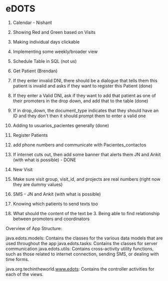 eDOTS
=====
1. Calendar - Nishant
  1. Showing Red and Green based on Visits
  2. Making individual days clickable
  3. Implementing some weekly/broader view
  4. Schedule Table in SQL (not us)

2. Get Patient (Brendan)
  1. If they enter invalid DNI, there should be a dialogue that tells them this patient is invalid and asks if they want to register this Patient (done)
  2. If they enter a Valid DNI, ask if they want to add that patient as one of their promoters in the drop down, and add that to the table (done)
  3. If in drop_down, the document_type indicates that they should have an ID and they don't then it should prompt them to enter a valid one 
  4. Adding to usuarios_pacientes generally (done)


3. Register Patients
  1. add phone numbers and communicate with Pacientes_contactos
  2. If internet cuts out, then add some banner that alerts them JN and Ankit (with what is possible) - DONE


4. New Visit
  1. Make sure visit group, visit_id, and projects are real numbers (right now they are dummy values) 
 
5. SMS - JN and Ankit (with what is possible)
  1. Knowing which patients to send texts too
  2. What should the content of the text be
	3. Being able to find relationship between promoters and coordinators



Overview of App Structure:

java.edots.models: Contains the classes for the various data models that are used throughout the app
java.edots.tasks: Contains the classes for server communication
java.edots.utils: Contains cross-activity utility functions, such as those related to internet connection, sending SMS, or dealing with time forms.

java.org.techintheworld.www.edots: Contains the controller activities for each of the views.
